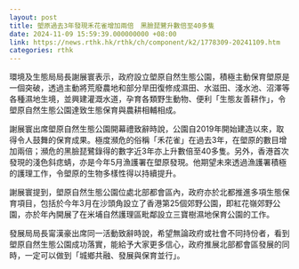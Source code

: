 ```yaml
---
layout: post
title: 塱原過去3年發現禾花雀增加兩倍　黑臉琵鷺升數倍至40多隻
date: 2024-11-09 15:59:39.000000000 +08:00
link: https://news.rthk.hk/rthk/ch/component/k2/1778309-20241109.htm
categories: rthk
---
```


環境及生態局局長謝展寰表示，政府設立塱原自然生態公園，積極主動保育塱原是一個突破，透過主動將荒廢農地和部分旱田復修成濕田、水滋田、淺水池、沼澤等各種濕地生境，並興建灌溉水道，孕育各類野生動物、便利「生態友善耕作」，令塱原自然生態公園達致生態保育與農耕相輔相成。

謝展寰出席塱原自然生態公園開幕禮致辭時說，公園自2019年開始建造以來，取得令人鼓舞的保育成果。極度瀕危的俗稱「禾花雀」在過去3年，在塱原的數目增加兩倍；瀕危的黑臉琵鷺錄得的數字近3年亦上升數倍至40多隻。另外，香港首次發現的淺色斜痣蜻，亦是今年5月漁護署在塱原發現。他期望未來透過漁護署積極的護理工作，令塱原的生物多樣性得以持續提升。

謝展寰提到，塱原自然生態公園位處北部都會區內，政府亦於北都推進多項生態保育項目，包括於今年3月在沙頭角設立了香港第25個郊野公園，即紅花嶺郊野公園，亦於年內開展了在米埔自然護理區毗鄰設立三寶樹濕地保育公園的工作。

發展局局長甯漢豪出席同一活動致辭時說，希望無論政府或社會不同持份者，看到塱原自然生態公園成功落實，能給予大家更多信心，政府推展北部都會區發展的同時，一定可以做到「城鄉共融、發展與保育並行」。
